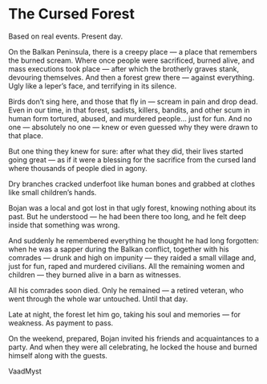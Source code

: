 # The Cursed Forest


Based on real events. Present day.

On the Balkan Peninsula, there is a creepy place — a place that remembers the burned scream.
Where once people were sacrificed, burned alive, and mass executions took place —
after which the brotherly graves stank, devouring themselves.
And then a forest grew there — against everything.
Ugly like a leper’s face, and terrifying in its silence.

Birds don’t sing here, and those that fly in — scream in pain and drop dead.
Even in our time, in that forest, sadists, killers, bandits, and other scum in human form
tortured, abused, and murdered people… just for fun.
And no one — absolutely no one — knew or even guessed why they were drawn to that place.

But one thing they knew for sure: after what they did, their lives started going great —
as if it were a blessing for the sacrifice from the cursed land where thousands of people died in agony.

Dry branches cracked underfoot like human bones
and grabbed at clothes like small children’s hands.

Bojan was a local and got lost in that ugly forest, knowing nothing about its past.
But he understood — he had been there too long, and he felt deep inside that something was wrong.

And suddenly he remembered everything he thought he had long forgotten:
when he was a sapper during the Balkan conflict, together with his comrades —
drunk and high on impunity —
they raided a small village and, just for fun, raped and murdered civilians.
All the remaining women and children — they burned alive in a barn as witnesses.

All his comrades soon died. Only he remained — a retired veteran,
who went through the whole war untouched. Until that day.

Late at night, the forest let him go, taking his soul and memories — for weakness.
As payment to pass.

On the weekend, prepared, Bojan invited his friends and acquaintances to a party.
And when they were all celebrating, he locked the house and burned himself along with the guests.



VaadMyst
